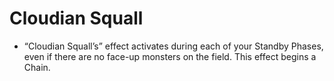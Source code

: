 # Cloudian Squall

*   “Cloudian Squall’s” effect activates during each of your Standby Phases, even if there are no face-up monsters on the field. This effect begins a Chain.
